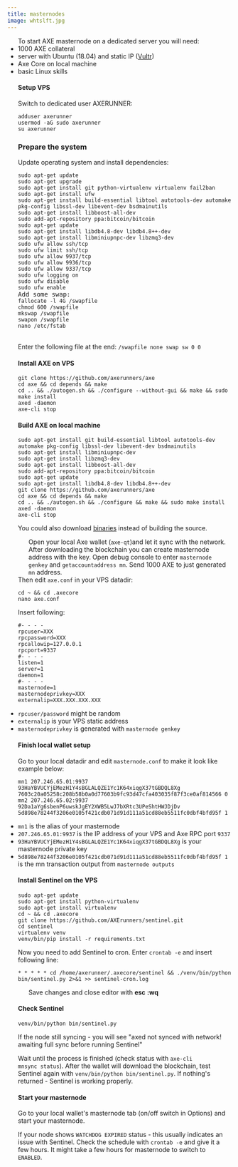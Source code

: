 ```yaml
---
title: masternodes
image: whtslft.jpg
---
```

<ul>
To start AXE masternode on a dedicated server you will need:
<li>1000 AXE collateral</li>
<li>server with Ubuntu (18.04) and static IP (<a href="https://www.vultr.com/?ref=7231821">Vultr</a>)</li>
<li>Axe Core on local machine</li>
<li>basic Linux skills</li>
</ul>
<ul>
<h4>Setup VPS</h4>
Switch to dedicated user AXERUNNER:
<pre><code>adduser axerunner
usermod -aG sudo axerunner
su axerunner</pre></code>
</ul>
<ul>
<h3 class="major">Prepare the system</h3>
Update operating system and install dependencies:
<pre><code>sudo apt-get update
sudo apt-get upgrade
sudo apt-get install git python-virtualenv virtualenv fail2ban
sudo apt-get install ufw
sudo apt-get install build-essential libtool autotools-dev automake pkg-config libssl-dev libevent-dev bsdmainutils
sudo apt-get install libboost-all-dev
sudo add-apt-repository ppa:bitcoin/bitcoin
sudo apt-get update
sudo apt-get install libdb4.8-dev libdb4.8++-dev
sudo apt-get install libminiupnpc-dev libzmq3-dev
sudo ufw allow ssh/tcp
sudo ufw limit ssh/tcp
sudo ufw allow 9937/tcp
sudo ufw allow 9936/tcp
sudo ufw allow 9337/tcp
sudo ufw logging on
sudo ufw disable
sudo ufw enable</code>
Add some swap:
<code>fallocate -l 4G /swapfile
chmod 600 /swapfile
mkswap /swapfile
swapon /swapfile
nano /etc/fstab</pre></code>
<br />
Enter the following file at the end:
<code>/swapfile none swap sw 0 0</code>
</ul>
<ul>
<h4 class="major">Install AXE on VPS</h4>
<pre><code>git clone https://github.com/axerunners/axe
cd axe && cd depends && make
cd .. && ./autogen.sh && ./configure --without-gui && make && sudo make install
axed -daemon
axe-cli stop
</pre></code>
</ul>
<ul>
<h4 class="major">Build AXE on local machine</h4>
<pre><code>sudo apt-get install git build-essential libtool autotools-dev automake pkg-config libssl-dev libevent-dev bsdmainutils
sudo apt-get install libminiupnpc-dev
sudo apt-get install libzmq3-dev
sudo apt-get install libboost-all-dev
sudo add-apt-repository ppa:bitcoin/bitcoin
sudo apt-get update
sudo apt-get install libdb4.8-dev libdb4.8++-dev
git clone https://github.com/axerunners/axe
cd axe && cd depends && make
cd .. && ./autogen.sh && ./configure && make && sudo make install
axed -daemon
axe-cli stop</pre></code>
You could also download <a href="https://github.com/AXErunners/axe/releases">binaries</a> instead of building the source.
<ul>
Open your local Axe wallet (<code>axe-qt</code>)and let it sync with the network. After downloading the blockchain you can create masternode address with the key. Open debug console to enter <code>masternode genkey</code> and <code>getaccountaddress mn</code>. Send 1000 AXE to just generated <code>mn</code> address.
</ul>
Then edit <code>axe.conf</code> in your VPS datadir:
<pre><code>cd ~ && cd .axecore
nano axe.conf</pre></code>
Insert following:
<pre><code>#- - - -
rpcuser=XXX
rpcpassword=XXX
rpcallowip=127.0.0.1
rpcport=9337
#- - - -
listen=1
server=1
daemon=1
#- - - -
masternode=1
masternodeprivkey=XXX
externalip=XXX.XXX.XXX.XXX</pre></code>
<li><code>rpcuser/password</code> might be random</li>
<li><code>externalip</code> is your VPS static address</li>
<li><code>masternodeprivkey</code> is generated with <code>masternode genkey</code></li>
</ul>
<ul>
<h4 class="major">Finish local wallet setup</h4>
Go to your local datadir and edit <code>masternode.conf</code> to make it look like example below:
<pre><code>mn1 207.246.65.01:9937 93HaYBVUCYjEMezH1Y4sBGLALQZE1Yc1K64xiqgX37tGBDQL8Xg 7603c20a05258c208b58b0a0d77603b9fc93d47cfa403035f87f3ce0af814566 0
mn2 207.246.65.02:9937 92Da1aYg6sbenP6uwskJgEY2XWB5LwJ7bXRtc3UPeShtHWJDjDv 5d898e78244f3206e0105f421cdb071d91d111a51cd88eb5511fc0dbf4bfd95f 1</pre></code>
<li><code>mn1</code> is the alias of your masternode</li>
<li><code>207.246.65.01:9937</code> is the IP address of your VPS and Axe RPC port <code>9337</code></li>
<li><code>93HaYBVUCYjEMezH1Y4sBGLALQZE1Yc1K64xiqgX37tGBDQL8Xg</code> is your masternode private key</li>
<li><code>5d898e78244f3206e0105f421cdb071d91d111a51cd88eb5511fc0dbf4bfd95f 1</code> is the mn transaction output from <code>masternode outputs</code></li>
</ul>
<ul>
<h4 class="major">Install Sentinel on the VPS</h4>
<pre><code>sudo apt-get update
sudo apt-get install python-virtualenv
sudo apt-get install virtualenv
cd ~ && cd .axecore
git clone https://github.com/AXErunners/sentinel.git
cd sentinel
virtualenv venv
venv/bin/pip install -r requirements.txt</pre></code>
Now you need to add Sentinel to cron. Enter <code>crontab -e</code> and insert following line:
<pre><code>* * * * * cd /home/axerunner/.axecore/sentinel && ./venv/bin/python bin/sentinel.py 2>&1 >> sentinel-cron.log</pre></code>
<ul>Save changes and close editor with <strong>esc</strong> <strong>:</strong><strong>w</strong><strong>q</strong></ul>

<h4 class="major">Check Sentinel</h4>
<pre><code>venv/bin/python bin/sentinel.py</pre></code>
If the node still syncing - you will see "axed not synced with network! awaiting full sync before running Sentinel"

Wait until the process is finished (check status with <code>axe-cli mnsync status</code>). After the wallet will download the blockchain, test Sentinel again with <code>venv/bin/python bin/sentinel.py</code>. If nothing's returned - Sentinel is working properly.
</ul>
<ul>
<h4 class="major">Start your masternode</h4>
Go to your local wallet's masternode tab (on/off switch in Options) and start your masternode.

If your node shows <code>WATCHDOG EXPIRED</code> status - this usually indicates an issue with Sentinel. Check the schedule with <code>crontab -e</code> and give it a few hours. It might take a few hours for masternode to switch to <code>ENABLED</code>.
</ul>
